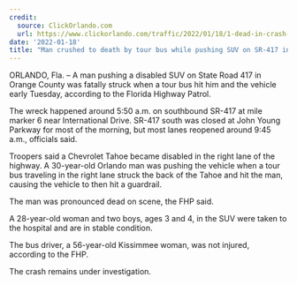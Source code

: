 ```yaml
---
credit:
  source: ClickOrlando.com
  url: https://www.clickorlando.com/traffic/2022/01/18/1-dead-in-crash-involving-bus-vehicle-on-sr-417-in-orange-county/
date: '2022-01-18'
title: "Man crushed to death by tour bus while pushing SUV on SR-417 in Orange County"
---
```

ORLANDO, Fla. – A man pushing a disabled SUV on State Road 417 in Orange County was fatally struck when a tour bus hit him and the vehicle early Tuesday, according to the Florida Highway Patrol.

The wreck happened around 5:50 a.m. on southbound SR-417 at mile marker 6 near International Drive. SR-417 south was closed at John Young Parkway for most of the morning, but most lanes reopened around 9:45 a.m., officials said.

Troopers said a Chevrolet Tahoe became disabled in the right lane of the highway. A 30-year-old Orlando man was pushing the vehicle when a tour bus traveling in the right lane struck the back of the Tahoe and hit the man, causing the vehicle to then hit a guardrail.

The man was pronounced dead on scene, the FHP said.

A 28-year-old woman and two boys, ages 3 and 4, in the SUV were taken to the hospital and are in stable condition.

The bus driver, a 56-year-old Kissimmee woman, was not injured, according to the FHP.

The crash remains under investigation.
